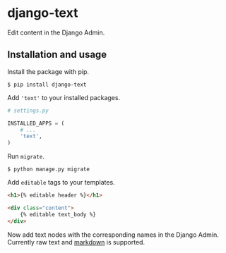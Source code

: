 # django-text

Edit content in the Django Admin.

## Installation and usage

Install the package with pip.

```shell
$ pip install django-text
```

Add `'text'` to your installed packages.

```python
# settings.py

INSTALLED_APPS = (
    # ...
    'text',
)
```

Run `migrate`.

```shell
$ python manage.py migrate
```

Add `editable` tags to your templates.

```html
<h1>{% editable header %}</h1>

<div class="content">
    {% editable text_body %}
</div>
```

Now add text nodes with the corresponding names in the Django Admin.
Currently raw text and [markdown](http://daringfireball.net/projects/markdown/) is supported.
